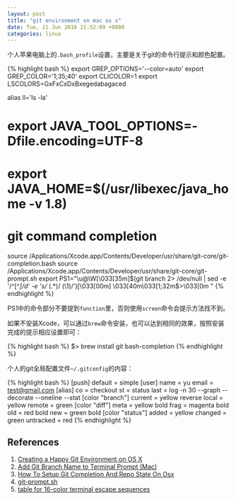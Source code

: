 ```yaml
---
layout: post
title: "git environment on mac os x"
date: Tue, 21 Jun 2016 21:52:09 +0800
categories: linux
---
```


个人苹果电脑上的`.bash_profile`设置，主要是关于git的命令行提示和颜色配置。

{% highlight bash %}
export GREP_OPTIONS='--color=auto'
export GREP_COLOR='1;35;40'
export CLICOLOR=1
export LSCOLORS=GxFxCxDxBxegedabagaced

alias ll='ls -la'

# export JAVA_TOOL_OPTIONS=-Dfile.encoding=UTF-8
# export JAVA_HOME=$(/usr/libexec/java_home -v 1.8)

# git command completion
source /Applications/Xcode.app/Contents/Developer/usr/share/git-core/git-completion.bash
source /Applications/Xcode.app/Contents/Developer/usr/share/git-core/git-prompt.sh
export PS1="\u@\W\[\033[35m\]\$(git branch 2> /dev/null | sed -e '/^[^*]/d' -e 's/* \(.*\)/ (\1)/')\[\033[00m\] \033[40m\033[1;32m$>\033[0m "
{% endhighlight %}

PS1中的命令部分不要提到`function`里，否则使用`screen`命令会提示方法找不到。

如果不安装Xcode，可以通过`brew`命令安装，也可以达到相同的效果，按照安装完成的提示相应设置即可：

{% highlight bash %}
$> brew install git bash-completion
{% endhighlight %}

个人的git全局配置文件`~/.gitconfig`的内容：

{% highlight bash %}
[push]
    default = simple
[user]
    name = yu
    email = test@gmail.com
[alias]
    co = checkout
    st = status
    last = log -n 30 --graph --decorate --oneline --stat
[color "branch"]
    current = yellow reverse
    local = yellow
    remote = green
[color "diff"]
    meta = yellow bold
    frag = magenta bold
    old = red bold
    new = green bold
[color "status"]
    added = yellow
    changed = green
    untracked = red
{% endhighlight %}

References
-----

1. [Creating a Happy Git Environment on OS X](https://gist.github.com/trey/2722934)
2. [Add Git Branch Name to Terminal Prompt (Mac)](http://mfitzp.io/article/add-git-branch-name-to-terminal-prompt-mac/)
3. [How To Setup Git Completion And Repo State On Osx](http://www.4e00.com/blog/linux/2016/06/19/bash-scripting-manipulating-variables.html)
4. [git-prompt.sh](https://raw.githubusercontent.com/git/git/master/contrib/completion/git-prompt.sh)
5. [table for 16-color terminal escape sequences](http://www.4e00.com/blog/linux/2007/06/03/table-for-16-color-terminal-escape-sequences.html)
